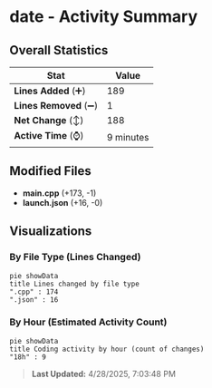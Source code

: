 # date - Activity Summary 

## Overall Statistics

| Stat                   | Value                                                             |
| ---------------------- | ----------------------------------------------------------------- |
| **Lines Added** (➕)   | 189                                          |
| **Lines Removed** (➖) | 1                                        |
| **Net Change** (↕)    | 188                |
| **Active Time** (⌚)   | 9 minutes |


## Modified Files
- **main.cpp** (+173, -1)
- **launch.json** (+16, -0)

## Visualizations

### By File Type (Lines Changed)

```mermaid
pie showData
title Lines changed by file type
".cpp" : 174
".json" : 16
```

### By Hour (Estimated Activity Count)

```mermaid
pie showData
title Coding activity by hour (count of changes)
"18h" : 9
```


> **Last Updated:** 4/28/2025, 7:03:48 PM